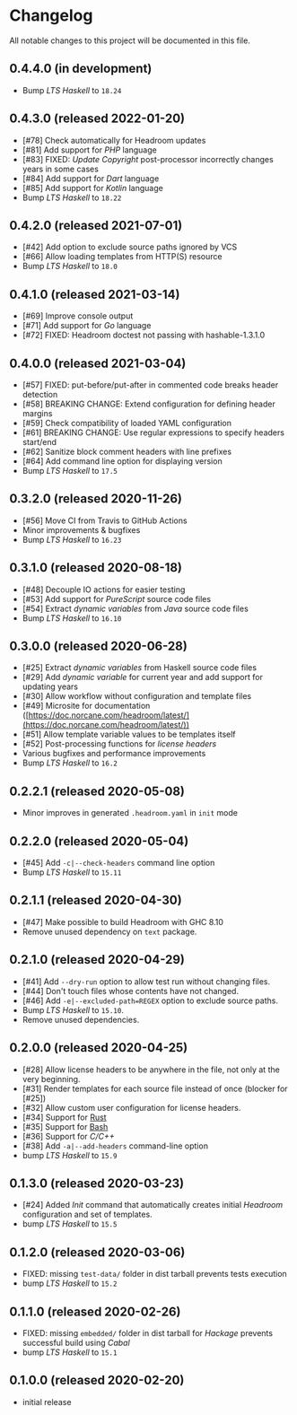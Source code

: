 # Changelog
All notable changes to this project will be documented in this file.

## 0.4.4.0 (in development)
- Bump _LTS Haskell_ to `18.24`

## 0.4.3.0 (released 2022-01-20)
- [#78] Check automatically for Headroom updates
- [#81] Add support for _PHP_ language
- [#83] FIXED: _Update Copyright_ post-processor incorrectly changes years in some cases
- [#84] Add support for _Dart_ language
- [#85] Add support for _Kotlin_ language
- Bump _LTS Haskell_ to `18.22`

## 0.4.2.0 (released 2021-07-01)
- [#42] Add option to exclude source paths ignored by VCS
- [#66] Allow loading templates from HTTP(S) resource
- Bump _LTS Haskell_ to `18.0`

## 0.4.1.0 (released 2021-03-14)
- [#69] Improve console output
- [#71] Add support for _Go_ language
- [#72] FIXED: Headroom doctest not passing with hashable-1.3.1.0

## 0.4.0.0 (released 2021-03-04)
- [#57] FIXED: put-before/put-after in commented code breaks header detection
- [#58] BREAKING CHANGE: Extend configuration for defining header margins
- [#59] Check compatibility of loaded YAML configuration
- [#61] BREAKING CHANGE: Use regular expressions to specify headers start/end
- [#62] Sanitize block comment headers with line prefixes
- [#64] Add command line option for displaying version
- Bump _LTS Haskell_ to `17.5`

## 0.3.2.0 (released 2020-11-26)
- [#56] Move CI from Travis to GitHub Actions
- Minor improvements & bugfixes
- Bump _LTS Haskell_ to `16.23`

## 0.3.1.0 (released 2020-08-18)
- [#48] Decouple IO actions for easier testing
- [#53] Add support for _PureScript_ source code files
- [#54] Extract _dynamic variables_ from _Java_ source code files
- Bump _LTS Haskell_ to `16.10`

## 0.3.0.0 (released 2020-06-28)
- [#25] Extract _dynamic variables_ from Haskell source code files
- [#29] Add _dynamic variable_ for current year and add support for updating years
- [#30] Allow workflow without configuration and template files
- [#49] Microsite for documentation ([https://doc.norcane.com/headroom/latest/](https://doc.norcane.com/headroom/latest/))
- [#51] Allow template variable values to be templates itself
- [#52] Post-processing functions for _license headers_
- Various bugfixes and performance improvements
- Bump _LTS Haskell_ to `16.2`

## 0.2.2.1 (released 2020-05-08)
- Minor improves in generated `.headroom.yaml` in `init` mode

## 0.2.2.0 (released 2020-05-04)
- [#45] Add `-c|--check-headers` command line option
- Bump _LTS Haskell_ to `15.11`

## 0.2.1.1 (released 2020-04-30)
- [#47] Make possible to build Headroom with GHC 8.10
- Remove unused dependency on `text` package.

## 0.2.1.0 (released 2020-04-29)
- [#41] Add `--dry-run` option to allow test run without changing files.
- [#44] Don't touch files whose contents have not changed.
- [#46] Add `-e|--excluded-path=REGEX` option to exclude source paths.
- Bump _LTS Haskell_ to `15.10`.
- Remove unused dependencies.

## 0.2.0.0 (released 2020-04-25)
- [#28] Allow license headers to be anywhere in the file, not only at the very beginning.
- [#31] Render templates for each source file instead of once (blocker for [#25])
- [#32] Allow custom user configuration for license headers.
- [#34] Support for [Rust](https://www.rust-lang.org/)
- [#35] Support for [Bash](https://www.gnu.org/software/bash/)
- [#36] Support for _C/C++_
- [#38] Add `-a|--add-headers` command-line option
- bump _LTS Haskell_ to `15.9`

## 0.1.3.0 (released 2020-03-23)
- [#24] Added _Init_ command that automatically creates initial _Headroom_ configuration and set of templates.
- bump _LTS Haskell_ to `15.5`

## 0.1.2.0 (released 2020-03-06)
- FIXED: missing `test-data/` folder in dist tarball prevents tests execution
- bump _LTS Haskell_ to `15.2`

## 0.1.1.0 (released 2020-02-26)
- FIXED: missing `embedded/` folder in dist tarball for _Hackage_ prevents successful build using _Cabal_
- bump _LTS Haskell_ to `15.1`

## 0.1.0.0 (released 2020-02-20)
- initial release
